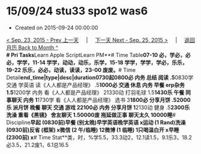 # 15/09/24 stu33 spo12 was6

* Created on 2015-09-24 00:00:00

[&lt; Sep. 23, 2015 - Prev 上一天](d23.md)     \|     [下一天 Next - Sep. 25, 2015 &gt;](d25.md)     \|     [返回月历 Back to Month ^](index.md)   
**\# Pri Tasks**Learn Apple ScriptLearn PM**\# Time Table**07-10 必，学必，必必，学学，11-14 学学，动动，动乐，乐学，15-18 学学，学学，学必，乐乐，19-22 乐乐，必必，动读，读读，23-00 废废。**\# Time Detail**end\_time\|type\|desc\|duration0730起0800必 内务 总结 阅读 .5**0830学 交通 学英语 读《人人都是产品经理》 .5**1000必 交通 休息 内务 早餐 erp杂务 1.5**1200学 内务 看《人人都是产品经理》 21330动 打羽毛球 1.5**1430乐 午餐 同事聊天 内务 1**1730学 看《人人都是产品经理》 选书 3**1800必 分享月饼 .52000乐 派月饼 晚餐 聊天 交通 游戏 22100必 内务 分享月饼 1**2130动 健身 .5**2300乐 洗澡 重看《黑镜》 舍友聊天 1.50000废 拖延做正事 聊天太久 10000睡**\# Discipline**早起 \(0830前\)早餐 \(别太晚\)早学英语晚学英语 x运动 \(1 Rand\)洗澡 \(0930前\)反省 \(框架\) x微信 \(2 午/临睡\) 12微博 \(1 临睡\) 1只喝温白开 x早睡 \(2300前\) x**\# Time Stat**类，时，%学5.5，33.3动2，12.1读1.5，9.1乐3，18.2必3.5，21.2废1，6.1总16.5

